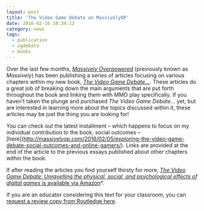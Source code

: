 ```yaml
---
layout: post
title: 'The Video Game Debate on MassivelyOP'
date: 2016-02-16 10:34:12
category: news
tags:
  - publication
  - vgdebate
  - books
---
```


Over the last few months, [_Massively Overpowered_](http://massivelyop.com/) (previously known as _Massively_) has been publishing a series of articles focusing on various chapters within my new book, [_The Video Game Debate..._](http://www.amazon.com/The-Video-Game-Debate-Psychological/dp/1138831638). These articles do a great job of breaking down the main arguments that are put forth throughout the book and linking them with MMO play specifically. If you haven’t taken the plunge and purchased _The Video Game Debate..._ yet, but are interested in learning more about the topics discussed within it, these articles may be just the thing you are looking for!

You can check out the latest installment – which happens to focus on my individual contribution to the book, social outcomes – [here[(http://massivelyop.com/2016/02/05/exploring-the-video-game-debate-social-outcomes-and-online-gamers/). Links are provided at the end of the article to the previous essays published about other chapters within the book.

If after reading the articles you find yourself thirsty for more, [_The Video Game Debate: Unravelling the physical, social, and psychological effects of digital games_ is available via Amazon](http://www.amazon.com/The-Video-Game-Debate-Psychological/dp/1138831638)\*.

If you are an educator considering this text for your classroom, you can [request a review copy from Routledge here](https://www.routledge.com/resources/compcopy/9781138831636).
